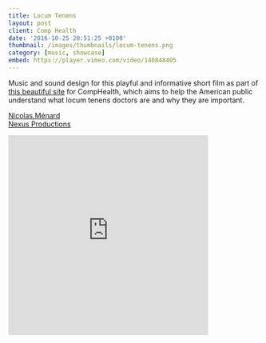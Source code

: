```yaml
---
title: Locum Tenens
layout: post
client: Comp Health
date: '2016-10-25 20:51:25 +0100'
thumbnail: /images/thumbnails/locum-tenens.png
category: [music, showcase]
embed: https://player.vimeo.com/video/140848405
---
```


Music and sound design for this playful and informative short film as part of [this beautiful site](http://www.locumstory.com/) for CompHealth, which aims to help the American public understand what locum tenens doctors are and why they are important.

[](https://vimeo.com/calebwood/swapmeet#t=374s)

[Nicolas Ménard](http://nicolasmenard.com/)  
[Nexus Productions](http://www.nexusproductions.com/)

<div id="bc"><iframe style="border: 0; width: 400px; height: 400px;" src="https://bandcamp.com/EmbeddedPlayer/track=1432479499/size=large/bgcol=ffffff/linkcol=333333/minimal=true/transparent=true/" seamless><a href="http://skillbard.bandcamp.com/track/token-lemons">Token Lemons by Skillbard</a></iframe></div>
